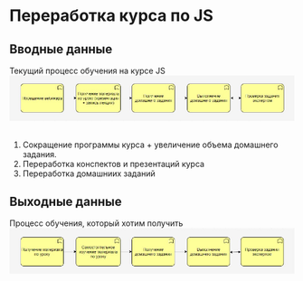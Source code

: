 # Переработка курса по JS

## Вводные данные

Текущий процесс обучения на курсе JS
![есть](img/now.jpg)

## 
1. Сокращение программы курса + увеличение объема домашнего задания.
2. Переработка конспектов и презентаций курса
3. Переработка домашниих заданий

## Выходные данные 
Процесс обучения, который хотим получить
![будет](img/then.jpg) 
